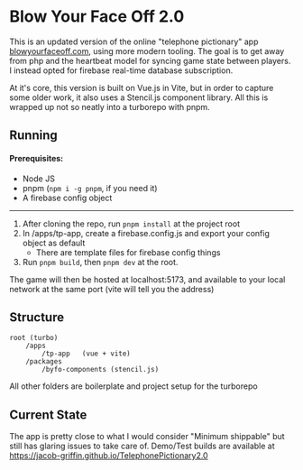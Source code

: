 # Blow Your Face Off 2.0

This is an updated version of the online "telephone pictionary" app [blowyourfaceoff.com](https://blowyourfaceoff.com), using more modern tooling. The goal is to get away from php and the heartbeat model for syncing game state between players. I instead opted for firebase real-time database subscription.

At it's core, this version is built on Vue.js in Vite, but in order to capture some older work, it also uses a Stencil.js component library. All this is wrapped up not so neatly into a turborepo with pnpm.

## Running

#### Prerequisites: 
- Node JS
- pnpm (`npm i -g pnpm`, if you need it)
- A firebase config object

<hr>

1. After cloning the repo, run `pnpm install` at the project root
2. In /apps/tp-app, create a firebase.config.js and export your config object as default
    - There are template files for firebase config things 
3. Run `pnpm build`, then `pnpm dev` at the root. 

The game will then be hosted at localhost:5173, and available to your local network at the same port (vite will tell you the address)

## Structure

```
root (turbo)
    /apps
        /tp-app   (vue + vite)
    /packages
        /byfo-components (stencil.js)
```
All other folders are boilerplate and project setup for the turborepo

## Current State
The app is pretty close to what I would consider "Minimum shippable" but still has glaring issues to take care of. Demo/Test builds are available at https://jacob-griffin.github.io/TelephonePictionary2.0
